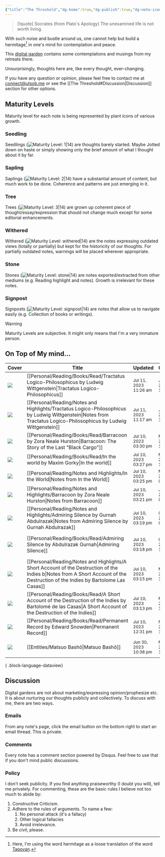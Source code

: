 ```yaml
---
{"title":"The Threshold","dg-home":true,"dg-publish":true,"dg-note-icon":"signpost","dg-pinned":true,"dg-hide-in-graph":true,"cssClasses":["cards","cards-cols-3","cards-cover","cards-cover-no-border","cards-title-hide-icons"],"dg-metatags":{"description":"Utsob's Digital Garden","og:description":"Utsob's Digital Garden"},"created":"2023-01-02T21:30:15+06:00","updated":"2023-06-25T16:59:25+06:00","permalink":"/the-threshold/","metatags":{"description":"Utsob's Digital Garden","og:description":"Utsob's Digital Garden"},"hideInGraph":true,"pinned":true,"contentClasses":"cards cards-cols-3 cards-cover cards-cover-no-border cards-title-hide-icons","tags":["gardenEntry"],"dgPassFrontmatter":true,"noteIcon":"signpost"}
---
```


> [!quote] Socrates (from Plato's Apology)
> The unexamined life is not worth living.

With such noise and bustle around us, one cannot help but build a hermitage[^1] in one's mind for contemplation and peace.

This [digital garden](https://cagrimmett.com/notes/2020/11/08/what-are-digital-gardens/) contains some contemplations and musings from my retreats there.

Unsurprisingly, thoughts here are, like every thought, ever-changing.

If you have any question or opinion, please feel free to contact me at [connect@utsob.me](mailto:connect@utsob.me) or see the [[The Threshold#Discussion\|Discussion]] section for other options.

## Maturity Levels
Maturity level for each note is being represented by plant icons of various growth.

### Seedling
Seedlings (![Maturity Level: 1|14](https://hermitage.utsob.me/img/tree-1.svg)) are thoughts barely started. Maybe Jotted down on haste or simply showing only the brief amount of what I thought about it by far.

### Sapling
Saplings (![Maturity Level: 2|14](https://hermitage.utsob.me/img/tree-2.svg)) have a substantial amount of content, but much work to be done. Coherence and patterns are just emerging in it.

### Tree
Trees (![Maturity Level: 3|14](https://hermitage.utsob.me/img/tree-3.svg)) are grown up coherent piece of thought/essay/expression that should not change much except for some editorial enhancements.

### Withered
Withered (![Maturity Level: withered|14](https://hermitage.utsob.me/img/withered.svg)) are the notes expressing outdated views (totally or partially) but kept for the historicity of our thoughts. For partially outdated notes, warnings will be placed wherever appropriate.

### Stone
Stones (![Maturity Level: stone|14](https://hermitage.utsob.me/img/stone.svg)) are notes exported/extracted from other mediums (e.g. Reading highlight and notes). Growth is irrelevant for these notes.

### Signpost
Signposts (![Maturity Level: signpost|14](https://hermitage.utsob.me/img/signpost.svg)) are notes that allow us to navigate easily (e.g. Collection of books or writings).

> [!Warning] 
> Maturity Levels are subjective. It might only means that I'm a very immature person.


## On Top of My mind…
| Cover                                                            | Title                                                                                                                                                                               | Updated                                                              | Created                                                             | Tags                                        | Inset                                                                                                                                         |
| ---------------------------------------------------------------- | ----------------------------------------------------------------------------------------------------------------------------------------------------------------------------------- | -------------------------------------------------------------------- | ------------------------------------------------------------------- | ------------------------------------------- | --------------------------------------------------------------------------------------------------------------------------------------------- |
| <img src='https://hermitage.utsob.me/img/2-cover-card.jpg'/>     | [[Personal/Reading/Books/Read/Tractatus Logico-Philosophicus by Ludwig Wittgenstein\|Tractatus Logico-Philosophicus]]                                                            | <i icon-name=calendar-clock></i><small>Jul 11, 2023 11:26 am</small> | <i icon-name=calendar-plus></i><small>Jun 05, 2020 12:00 am</small> | #logic #philosophy #bestreads               | <img class=inset-cover src='https://images-na.ssl-images-amazon.com/images/S/compressed.photo.goodreads.com/books/1416873339i/913171.jpg'/>   |
| <img src='https://hermitage.utsob.me/img/stone-cover-card.jpg'/> | [[Personal/Reading/Notes and Highlights/Tractatus Logico-Philosophicus by Ludwig Wittgenstein\|Notes from Tractatus Logico-Philosophicus by Ludwig Wittgenstein]]                | <i icon-name=calendar-clock></i><small>Jul 11, 2023 11:17 am</small> | <i icon-name=calendar-plus></i><small>Jul 11, 2023 11:02 am</small> | #reading-notes                              | <img class=inset-cover src=''/>                                                                                                               |
| <img src='https://hermitage.utsob.me/img/2-cover-card.jpg'/>     | [[Personal/Reading/Books/Read/Barracoon by Zora Neale Hurston\|Barracoon: The Story of the Last "Black Cargo"]]                                                                  | <i icon-name=calendar-clock></i><small>Jul 10, 2023 03:30 pm</small> | <i icon-name=calendar-plus></i><small>May 12, 2018 12:00 am</small> | #african #anthropology                      | <img class=inset-cover src='https://images-na.ssl-images-amazon.com/images/S/compressed.photo.goodreads.com/books/1524663392i/2590136.jpg'/>  |
| <img src='https://hermitage.utsob.me/img/2-cover-card.jpg'/>     | [[Personal/Reading/Books/Read/In the world by Maxim Gorky\|In the world]]                                                                                                        | <i icon-name=calendar-clock></i><small>Jul 10, 2023 03:27 pm</small> | <i icon-name=calendar-plus></i><small>Mar 21, 2016 12:00 am</small> | #bestreads                                  | <img class=inset-cover src='https://images-na.ssl-images-amazon.com/images/S/compressed.photo.goodreads.com/books/1677884511i/70397076.jpg'/> |
| <img src='https://hermitage.utsob.me/img/stone-cover-card.jpg'/> | [[Personal/Reading/Notes and Highlights/In the World\|Notes from In the World]]                                                                                                  | <i icon-name=calendar-clock></i><small>Jul 10, 2023 03:25 pm</small> | <i icon-name=calendar-plus></i><small>Mar 25, 2016 06:51 pm</small> | #reading-notes                              | <img class=inset-cover src=''/>                                                                                                               |
| <img src='https://hermitage.utsob.me/img/stone-cover-card.jpg'/> | [[Personal/Reading/Notes and Highlights/Barracoon by Zora Neale Hurston\|Notes from Barracoon]]                                                                                  | <i icon-name=calendar-clock></i><small>Jul 10, 2023 03:21 pm</small> | <i icon-name=calendar-plus></i><small>Jan 30, 2019 05:53 pm</small> | #reading-notes                              | <img class=inset-cover src=''/>                                                                                                               |
| <img src='https://hermitage.utsob.me/img/stone-cover-card.jpg'/> | [[Personal/Reading/Notes and Highlights/Admiring Silence by Gurnah Abdulrazak\|Notes from Admiring Silence by Gurnah Abdulrazak]]                                                | <i icon-name=calendar-clock></i><small>Jul 10, 2023 03:19 pm</small> | <i icon-name=calendar-plus></i><small>Oct 11, 2021 02:41 am</small> | #novel #reading-notes                       | <img class=inset-cover src=''/>                                                                                                               |
| <img src='https://hermitage.utsob.me/img/2-cover-card.jpg'/>     | [[Personal/Reading/Books/Read/Admiring Silence by Abdulrazak Gurnah\|Admiring Silence]]                                                                                          | <i icon-name=calendar-clock></i><small>Jul 10, 2023 03:18 pm</small> | <i icon-name=calendar-plus></i><small>Oct 10, 2021 12:00 am</small> | #african #colonialism #european #novel      | <img class=inset-cover src='https://images-na.ssl-images-amazon.com/images/S/compressed.photo.goodreads.com/books/1328752403i/77819.jpg'/>    |
| <img src='https://hermitage.utsob.me/img/stone-cover-card.jpg'/> | [[Personal/Reading/Notes and Highlights/A Short Account of the Destruction of the Indies b\|Notes from A Short Account of the Destruction of the Indies by Bartolome Las Casas]] | <i icon-name=calendar-clock></i><small>Jul 10, 2023 03:15 pm</small> | <i icon-name=calendar-plus></i><small>May 04, 2022 10:28 am</small> | #history #american #european #reading-notes | <img class=inset-cover src=''/>                                                                                                               |
| <img src='https://hermitage.utsob.me/img/1-cover-card.jpg'/>     | [[Personal/Reading/Books/Read/A Short Account of the Destruction of the Indies by Bartolomé de las Casas\|A Short Account of the Destruction of the Indies]]                     | <i icon-name=calendar-clock></i><small>Jul 10, 2023 03:13 pm</small> | <i icon-name=calendar-plus></i><small>Mar 30, 2022 12:00 am</small> | #america #european #history                 | <img class=inset-cover src='https://images-na.ssl-images-amazon.com/images/S/compressed.photo.goodreads.com/books/1657054558i/182061.jpg'/>   |
| <img src='https://hermitage.utsob.me/img/3-cover-card.jpg'/>     | [[Personal/Reading/Books/Read/Permanent Record by Edward Snowden\|Permanent Record]]                                                                                             | <i icon-name=calendar-clock></i><small>Jul 10, 2023 12:31 pm</small> | <i icon-name=calendar-plus></i><small>Nov 04, 2019 12:00 am</small> | #bestreads #autobiography                   | <img class=inset-cover src='https://images-na.ssl-images-amazon.com/images/S/compressed.photo.goodreads.com/books/1564666396i/46223297.jpg'/> |
| <img src='https://hermitage.utsob.me/img/2-cover-card.jpg'/>     | [[Entities/Matsuo Bashō\|Matsuo Bashō]]                                                                                                                                          | <i icon-name=calendar-clock></i><small>Jun 30, 2023 10:38 pm</small> | <i icon-name=calendar-plus></i><small>Mar 15, 2023 10:42 pm</small> | #person #person/poet #person/writer         | <img class=inset-cover src=''/>                                                                                                               |

{ .block-language-dataview}
## Discussion
Digital gardens are not about marketing/expressing opinion/prophesize etc. It is about nurturing our thoughts publicly and collectively. To discuss with me, there are two ways.

### Emails
From any note's page, click the email button on the bottom right to start an email thread. This is private.

### Comments
Every note has a comment section powered by Disqus. Feel free to use that if you don't mind public discussions.

### Policy
I don't seek publicity. If you find anything praiseworthy (I doubt you will), tell me privately. For commenting, these are the basic rules I believe not too much to abide by:
1. Constructive Criticism.
2. Adhere to the rules of arguments. To name a few:
    1. No personal attack (it's a fallacy)
    2. Other logical fallacies
    3. Avoid irrelevance.
3. Be civil, please.

[^1]: Here, I'm using the word hermitage as a loose translation of the word [Tapovan](https://en.wikipedia.org/wiki/Tapovan).